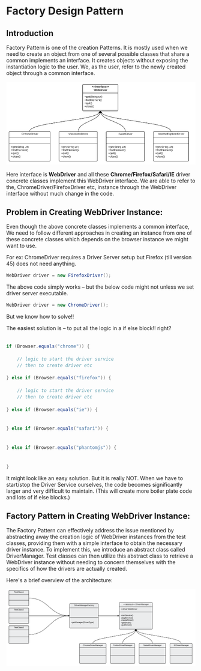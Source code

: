 # Factory Design Pattern

## Introduction

Factory Pattern is one of the creation Patterns. It is mostly used when we need to create an object from one of several possible classes that share a common implements an interface. It creates objects without exposing the instantiation logic to the user. We, as the user, refer to the newly created object through a common interface.

![Alt Text](driver.png)

Here interface is **WebDriver** and all these **Chrome/Firefox/Safari/IE** driver concrete classes implement this WebDriver interface. We are able to refer to the, ChromeDriver/FirefoxDriver etc, instance through the WebDriver interface without much change in the code.


## Problem in Creating WebDriver Instance:

Even though the above concrete classes implements a common interface, We need to follow different approaches in creating an instance from one of these concrete classes which depends on the browser instance we might want to use.

For ex: ChromeDriver requires a Driver Server setup but Firefox (till version 45) does not need anything.

```Java
WebDriver driver = new FirefoxDriver();
```

The above code simply works – but the below code might not unless we set driver server executable.

```Java
WebDriver driver = new ChromeDriver();
```

But we know how to solve!!

The easiest solution is – to put all the logic in a if else block!! right?


``` Java

if (Browser.equals("chrome")) {

    // logic to start the driver service
    // then to create driver etc

} else if (Browser.equals("firefox")) {

    // logic to start the driver service
    // then to create driver etc

} else if (Browser.equals("ie")) {


} else if (Browser.equals("safari")) {


} else if (Browser.equals("phantomjs")) {


}

```
It might look like an easy solution. But it is really NOT. When we have to start/stop the Driver Service ourselves, the code becomes significantly larger and very difficult to maintain. (This will create more boiler plate code and lots of if else blocks.)

## Factory Pattern in Creating WebDriver Instance:

The Factory Pattern can effectively address the issue mentioned by abstracting away the creation logic of WebDriver instances from the test classes, providing them with a simple interface to obtain the necessary driver instance. To implement this, we introduce an abstract class called DriverManager. Test classes can then utilize this abstract class to retrieve a WebDriver instance without needing to concern themselves with the specifics of how the drivers are actually created.

Here's a brief overview of the architecture:

![Alt Text](factory-partten.png)


